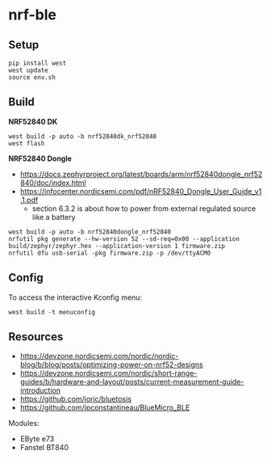 # nrf-ble

## Setup

```
pip install west
west update
source env.sh
```

## Build

**NRF52840 DK**

```
west build -p auto -b nrf52840dk_nrf52840
west flash
```

**NRF52840 Dongle**

* https://docs.zephyrproject.org/latest/boards/arm/nrf52840dongle_nrf52840/doc/index.html
* https://infocenter.nordicsemi.com/pdf/nRF52840_Dongle_User_Guide_v1.1.pdf
  - section 6.3.2 is about how to power from external regulated source like a battery

```
west build -p auto -b nrf52840dongle_nrf52840
nrfutil pkg generate --hw-version 52 --sd-req=0x00 --application build/zephyr/zephyr.hex --application-version 1 firmware.zip
nrfutil dfu usb-serial -pkg firmware.zip -p /dev/ttyACM0
```

## Config

To access the interactive Kconfig menu:

```
west build -t menuconfig
```

## Resources

* https://devzone.nordicsemi.com/nordic/nordic-blog/b/blog/posts/optimizing-power-on-nrf52-designs
* https://devzone.nordicsemi.com/nordic/short-range-guides/b/hardware-and-layout/posts/current-measurement-guide-introduction
* https://github.com/joric/bluetosis
* https://github.com/jpconstantineau/BlueMicro_BLE

Modules:

* EByte e73
* Fanstel BT840
